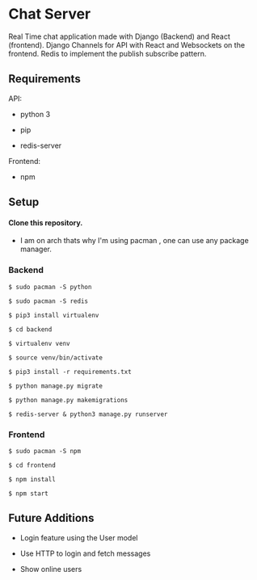# Chat Server
Real Time chat application made with Django (Backend) and React (frontend).
Django Channels for API  with React and Websockets on the frontend. Redis to implement the publish subscribe pattern. 

## Requirements
API:

  * python 3
  
  * pip
  
  * redis-server
  
Frontend:

  * npm

## Setup

#### Clone this repository.

* I am on arch thats why I'm using pacman , one can use any package manager.

### Backend

```
$ sudo pacman -S python

$ sudo pacman -S redis

$ pip3 install virtualenv

$ cd backend

$ virtualenv venv

$ source venv/bin/activate

$ pip3 install -r requirements.txt

$ python manage.py migrate

$ python manage.py makemigrations

$ redis-server & python3 manage.py runserver

```

### Frontend

```
$ sudo pacman -S npm

$ cd frontend

$ npm install

$ npm start

```

## Future Additions

* Login feature using the User model

* Use HTTP to login and fetch messages

* Show online users
